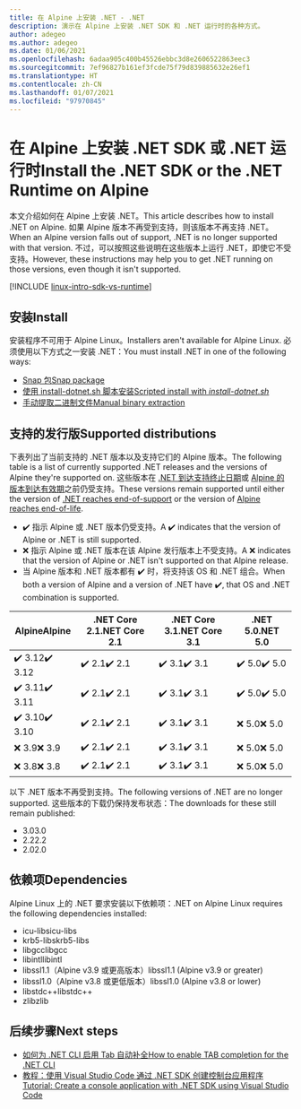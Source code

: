 ```yaml
---
title: 在 Alpine 上安装 .NET - .NET
description: 演示在 Alpine 上安装 .NET SDK 和 .NET 运行时的各种方式。
author: adegeo
ms.author: adegeo
ms.date: 01/06/2021
ms.openlocfilehash: 6adaa905c400b45526ebbc3d8e2606522863eec3
ms.sourcegitcommit: 7ef96827b161ef3fcde75f79d839885632e26ef1
ms.translationtype: HT
ms.contentlocale: zh-CN
ms.lasthandoff: 01/07/2021
ms.locfileid: "97970845"
---
```

# <a name="install-the-net-sdk-or-the-net-runtime-on-alpine"></a><span data-ttu-id="11631-103">在 Alpine 上安装 .NET SDK 或 .NET 运行时</span><span class="sxs-lookup"><span data-stu-id="11631-103">Install the .NET SDK or the .NET Runtime on Alpine</span></span>

<span data-ttu-id="11631-104">本文介绍如何在 Alpine 上安装 .NET。</span><span class="sxs-lookup"><span data-stu-id="11631-104">This article describes how to install .NET on Alpine.</span></span> <span data-ttu-id="11631-105">如果 Alpine 版本不再受到支持，则该版本不再支持 .NET。</span><span class="sxs-lookup"><span data-stu-id="11631-105">When an Alpine version falls out of support, .NET is no longer supported with that version.</span></span> <span data-ttu-id="11631-106">不过，可以按照这些说明在这些版本上运行 .NET，即使它不受支持。</span><span class="sxs-lookup"><span data-stu-id="11631-106">However, these instructions may help you to get .NET running on those versions, even though it isn't supported.</span></span>

[!INCLUDE [linux-intro-sdk-vs-runtime](includes/linux-intro-sdk-vs-runtime.md)]

## <a name="install"></a><span data-ttu-id="11631-107">安装</span><span class="sxs-lookup"><span data-stu-id="11631-107">Install</span></span>

<span data-ttu-id="11631-108">安装程序不可用于 Alpine Linux。</span><span class="sxs-lookup"><span data-stu-id="11631-108">Installers aren't available for Alpine Linux.</span></span> <span data-ttu-id="11631-109">必须使用以下方式之一安装 .NET：</span><span class="sxs-lookup"><span data-stu-id="11631-109">You must install .NET in one of the following ways:</span></span>

- [<span data-ttu-id="11631-110">Snap 包</span><span class="sxs-lookup"><span data-stu-id="11631-110">Snap package</span></span>](linux-snap.md)
- [<span data-ttu-id="11631-111">使用 install-dotnet.sh 脚本安装</span><span class="sxs-lookup"><span data-stu-id="11631-111">Scripted install with _install-dotnet.sh_</span></span>](linux-scripted-manual.md#scripted-install)
- [<span data-ttu-id="11631-112">手动提取二进制文件</span><span class="sxs-lookup"><span data-stu-id="11631-112">Manual binary extraction</span></span>](linux-scripted-manual.md#manual-install)

## <a name="supported-distributions"></a><span data-ttu-id="11631-113">支持的发行版</span><span class="sxs-lookup"><span data-stu-id="11631-113">Supported distributions</span></span>

<span data-ttu-id="11631-114">下表列出了当前支持的 .NET 版本以及支持它们的 Alpine 版本。</span><span class="sxs-lookup"><span data-stu-id="11631-114">The following table is a list of currently supported .NET releases and the versions of Alpine they're supported on.</span></span> <span data-ttu-id="11631-115">这些版本在 [.NET 到达支持终止日期](https://dotnet.microsoft.com/platform/support/policy/dotnet-core)或 [Alpine 的版本到达有效期](https://wiki.alpinelinux.org/wiki/Alpine_Linux:Releases)之前仍受支持。</span><span class="sxs-lookup"><span data-stu-id="11631-115">These versions remain supported until either the version of [.NET reaches end-of-support](https://dotnet.microsoft.com/platform/support/policy/dotnet-core) or the version of [Alpine reaches end-of-life](https://wiki.alpinelinux.org/wiki/Alpine_Linux:Releases).</span></span>

- <span data-ttu-id="11631-116">✔️ 指示 Alpine 或 .NET 版本仍受支持。</span><span class="sxs-lookup"><span data-stu-id="11631-116">A ✔️ indicates that the version of Alpine or .NET is still supported.</span></span>
- <span data-ttu-id="11631-117">❌ 指示 Alpine 或 .NET 版本在该 Alpine 发行版本上不受支持。</span><span class="sxs-lookup"><span data-stu-id="11631-117">A ❌ indicates that the version of Alpine or .NET isn't supported on that Alpine release.</span></span>
- <span data-ttu-id="11631-118">当 Alpine 版本和 .NET 版本都有 ✔️ 时，将支持该 OS 和 .NET 组合。</span><span class="sxs-lookup"><span data-stu-id="11631-118">When both a version of Alpine and a version of .NET have ✔️, that OS and .NET combination is supported.</span></span>

| <span data-ttu-id="11631-119">Alpine</span><span class="sxs-lookup"><span data-stu-id="11631-119">Alpine</span></span>  | <span data-ttu-id="11631-120">.NET Core 2.1</span><span class="sxs-lookup"><span data-stu-id="11631-120">.NET Core 2.1</span></span> | <span data-ttu-id="11631-121">.NET Core 3.1</span><span class="sxs-lookup"><span data-stu-id="11631-121">.NET Core 3.1</span></span> | <span data-ttu-id="11631-122">.NET 5.0</span><span class="sxs-lookup"><span data-stu-id="11631-122">.NET 5.0</span></span> |
|-------- |---------------|---------------|----------------|
| <span data-ttu-id="11631-123">✔️ 3.12</span><span class="sxs-lookup"><span data-stu-id="11631-123">✔️ 3.12</span></span> | <span data-ttu-id="11631-124">✔️ 2.1</span><span class="sxs-lookup"><span data-stu-id="11631-124">✔️ 2.1</span></span>        | <span data-ttu-id="11631-125">✔️ 3.1</span><span class="sxs-lookup"><span data-stu-id="11631-125">✔️ 3.1</span></span>        | <span data-ttu-id="11631-126">✔️ 5.0</span><span class="sxs-lookup"><span data-stu-id="11631-126">✔️ 5.0</span></span> |
| <span data-ttu-id="11631-127">✔️ 3.11</span><span class="sxs-lookup"><span data-stu-id="11631-127">✔️ 3.11</span></span> | <span data-ttu-id="11631-128">✔️ 2.1</span><span class="sxs-lookup"><span data-stu-id="11631-128">✔️ 2.1</span></span>        | <span data-ttu-id="11631-129">✔️ 3.1</span><span class="sxs-lookup"><span data-stu-id="11631-129">✔️ 3.1</span></span>        | <span data-ttu-id="11631-130">✔️ 5.0</span><span class="sxs-lookup"><span data-stu-id="11631-130">✔️ 5.0</span></span> |
| <span data-ttu-id="11631-131">✔️ 3.10</span><span class="sxs-lookup"><span data-stu-id="11631-131">✔️ 3.10</span></span> | <span data-ttu-id="11631-132">✔️ 2.1</span><span class="sxs-lookup"><span data-stu-id="11631-132">✔️ 2.1</span></span>        | <span data-ttu-id="11631-133">✔️ 3.1</span><span class="sxs-lookup"><span data-stu-id="11631-133">✔️ 3.1</span></span>        | <span data-ttu-id="11631-134">❌ 5.0</span><span class="sxs-lookup"><span data-stu-id="11631-134">❌ 5.0</span></span> |
| <span data-ttu-id="11631-135">❌ 3.9</span><span class="sxs-lookup"><span data-stu-id="11631-135">❌ 3.9</span></span>  | <span data-ttu-id="11631-136">✔️ 2.1</span><span class="sxs-lookup"><span data-stu-id="11631-136">✔️ 2.1</span></span>        | <span data-ttu-id="11631-137">✔️ 3.1</span><span class="sxs-lookup"><span data-stu-id="11631-137">✔️ 3.1</span></span>        | <span data-ttu-id="11631-138">❌ 5.0</span><span class="sxs-lookup"><span data-stu-id="11631-138">❌ 5.0</span></span> |
| <span data-ttu-id="11631-139">❌ 3.8</span><span class="sxs-lookup"><span data-stu-id="11631-139">❌ 3.8</span></span>  | <span data-ttu-id="11631-140">✔️ 2.1</span><span class="sxs-lookup"><span data-stu-id="11631-140">✔️ 2.1</span></span>        | <span data-ttu-id="11631-141">✔️ 3.1</span><span class="sxs-lookup"><span data-stu-id="11631-141">✔️ 3.1</span></span>        | <span data-ttu-id="11631-142">❌ 5.0</span><span class="sxs-lookup"><span data-stu-id="11631-142">❌ 5.0</span></span> |

<span data-ttu-id="11631-143">以下 .NET 版本不再受到支持。</span><span class="sxs-lookup"><span data-stu-id="11631-143">The following versions of .NET are no longer supported.</span></span> <span data-ttu-id="11631-144">这些版本的下载仍保持发布状态：</span><span class="sxs-lookup"><span data-stu-id="11631-144">The downloads for these still remain published:</span></span>

- <span data-ttu-id="11631-145">3.0</span><span class="sxs-lookup"><span data-stu-id="11631-145">3.0</span></span>
- <span data-ttu-id="11631-146">2.2</span><span class="sxs-lookup"><span data-stu-id="11631-146">2.2</span></span>
- <span data-ttu-id="11631-147">2.0</span><span class="sxs-lookup"><span data-stu-id="11631-147">2.0</span></span>

## <a name="dependencies"></a><span data-ttu-id="11631-148">依赖项</span><span class="sxs-lookup"><span data-stu-id="11631-148">Dependencies</span></span>

<span data-ttu-id="11631-149">Alpine Linux 上的 .NET 要求安装以下依赖项：</span><span class="sxs-lookup"><span data-stu-id="11631-149">.NET on Alpine Linux requires the following dependencies installed:</span></span>

- <span data-ttu-id="11631-150">icu-libs</span><span class="sxs-lookup"><span data-stu-id="11631-150">icu-libs</span></span>
- <span data-ttu-id="11631-151">krb5-libs</span><span class="sxs-lookup"><span data-stu-id="11631-151">krb5-libs</span></span>
- <span data-ttu-id="11631-152">libgcc</span><span class="sxs-lookup"><span data-stu-id="11631-152">libgcc</span></span>
- <span data-ttu-id="11631-153">libintl</span><span class="sxs-lookup"><span data-stu-id="11631-153">libintl</span></span>
- <span data-ttu-id="11631-154">libssl1.1（Alpine v3.9 或更高版本）</span><span class="sxs-lookup"><span data-stu-id="11631-154">libssl1.1 (Alpine v3.9 or greater)</span></span>
- <span data-ttu-id="11631-155">libssl1.0（Alpine v3.8 或更低版本）</span><span class="sxs-lookup"><span data-stu-id="11631-155">libssl1.0 (Alpine v3.8 or lower)</span></span>
- <span data-ttu-id="11631-156">libstdc++</span><span class="sxs-lookup"><span data-stu-id="11631-156">libstdc++</span></span>
- <span data-ttu-id="11631-157">zlib</span><span class="sxs-lookup"><span data-stu-id="11631-157">zlib</span></span>

## <a name="next-steps"></a><span data-ttu-id="11631-158">后续步骤</span><span class="sxs-lookup"><span data-stu-id="11631-158">Next steps</span></span>

- [<span data-ttu-id="11631-159">如何为 .NET CLI 启用 Tab 自动补全</span><span class="sxs-lookup"><span data-stu-id="11631-159">How to enable TAB completion for the .NET CLI</span></span>](../tools/enable-tab-autocomplete.md)
- [<span data-ttu-id="11631-160">教程：使用 Visual Studio Code 通过 .NET SDK 创建控制台应用程序</span><span class="sxs-lookup"><span data-stu-id="11631-160">Tutorial: Create a console application with .NET SDK using Visual Studio Code</span></span>](../tutorials/with-visual-studio-code.md)
